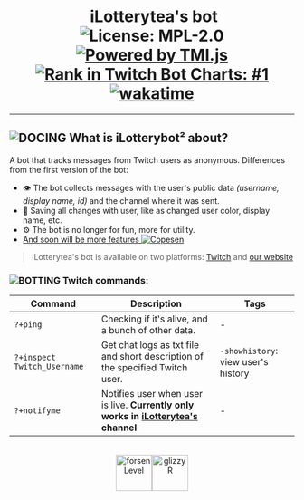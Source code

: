 <h1 align="center">
<img alt="" title="so this is iLotteryteaLive emote" src="https://cdn.betterttv.net/emote/60a09b8867644f1d67e8701c/1x"> iLotterytea's bot<br>
<img alt="License: MPL-2.0" title="License: MPL-2.0" src="https://img.shields.io/badge/📜 License-MPL--2.0-AAAAAA?style=plastic">
<a href="https://tmijs.com/"><img alt="Powered by TMI.js" title="Powered by TMI.js" src="https://img.shields.io/badge/Powered by-TMI.js-AA00AA?style=plastic&logo=nodedotjs"></a>
<a href="https://www.youtube.com/watch?v=d1YBv2mWll0"><img alt="Rank in Twitch Bot Charts: #1" title="Jebaited" src="https://img.shields.io/badge/🏆 Rank in Twitch Bot Charts-%231-yellow?style=plastic"></a>
<a href="https://wakatime.com/badge/user/09f67b1c-0691-482a-a1d4-e4751e6962de/project/c3f899b4-ca47-46c7-9838-3548f0a9546f"><img src="https://wakatime.com/badge/user/09f67b1c-0691-482a-a1d4-e4751e6962de/project/c3f899b4-ca47-46c7-9838-3548f0a9546f.svg?style=plastic" alt="wakatime"></a>
</h1>

<hr>

## <img src="https://cdn.betterttv.net/emote/5f1387fd65fe924464ee0338/1x" title="DOCING"> What is iLotterybot² about?
A bot that tracks messages from Twitch users as anonymous. Differences from the first version of the bot:
+ 👁 The bot collects messages with the user's public data *(username, display name, id)* and the channel where it was sent.
+ 💾 Saving all changes with user, like as changed user color, display name, etc.
+ ⚙ The bot is no longer for fun, more for utility.
+ [And soon will be more features <img src="https://cdn.frankerfacez.com/emote/568146/1" alt="Copesen" title="Copesen">](https://github.com/notdankenough/iLotteryteaLive/projects/1)

> iLotterytea's bot is available on two platforms: [Twitch](https://twitch.tv/fembajtea) and [our website](https://hmmtodayiwill.ru/)

### <img src="https://cdn.betterttv.net/emote/602de36bee839b1e5ec6deeb/1x" title="BOTTING"> Twitch commands:
| Command | Description | Tags
| --- | --- | --- |
| `?+ping` | Checking if it's alive, and a bunch of other data. | - |
| `?+inspect Twitch_Username` | Get chat logs as txt file and short description of the specified Twitch user. | `-showhistory`: view user's history |
| `?+notifyme` | Notifies user when user is live. **Currently only works in [iLotterytea's](https://twitch.tv/ilotterytea) channel** | - |

<br>
<div align="center">
<img title="forsenLevel" alt="forsenLevel" src="https://cdn.frankerfacez.com/emoticon/639606/4" width=64><img title="glizzyR" alt="glizzyR" src="https://cdn.betterttv.net/emote/60ab28a967644f1d67e8bdb5/3x" width=64>
</div>
